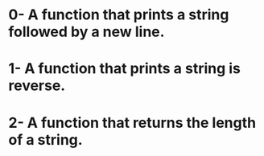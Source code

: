 # 0- A function that prints a string followed by a new line.
# 1- A function that prints a string is reverse.
# 2- A function that returns the length of a string.

